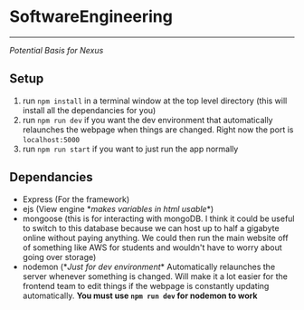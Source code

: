 # SoftwareEngineering
---
*Potential Basis for Nexus*

## Setup
1. run `npm install` in a terminal window at the top level directory (this will install all the dependancies for you)
2. run `npm run dev` if you want the dev environment that automatically relaunches the webpage when things are changed. Right now the port is `localhost:5000`
3. run `npm run start` if you want to just run the app normally

## Dependancies
- Express (For the framework)
- ejs (View engine \**makes variables in html usable*\*)
- mongoose (this is for interacting with mongoDB. I think it could be useful to switch to this database because we can host up to half a gigabyte online without paying anything. We could then run the main website off of something like AWS for students and wouldn't have to worry about going over storage)
- nodemon (\**Just for dev environment*\* Automatically relaunches the server whenever something is changed. Will make it a lot easier for the frontend team to edit things if the webpage is constantly updating automatically. **You must use `npm run dev` for nodemon to work**